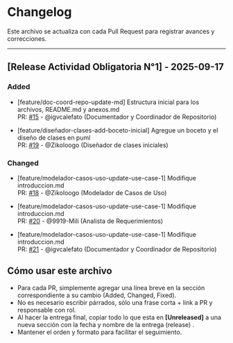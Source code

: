 # Changelog

Este archivo se actualiza con cada Pull Request para registrar avances y correcciones.

---

## [Release Actividad Obligatoria N°1] - 2025-09-17

### Added

- [feature/doc-coord-repo-update-md]  Estructura inicial para los archivos, README.md y anexos.md  
 PR: [#15](https://github.com/9919-Mili/SistemaProductoraVideos/pull/15/files) - @igvcalefato (Documentador y Coordinador de Repositorio)

 - [feature/diseñador-clases-add-boceto-inicial]  Agregue un boceto y el diseño de clases en puml  
 PR: [#19](https://github.com/9919-Mili/SistemaProductoraVideos/pull/19) - @Zikoloogo (Diseñador de clases iniciales)

### Changed

- [feature/modelador-casos-uso-update-use-case-1] Modifique introduccion.md  
 PR: [#18](https://github.com/9919-Mili/SistemaProductoraVideos/pull/18) - @Zikoloogo (Modelador de Casos de Uso) 

- [feature/modelador-casos-uso-update-use-case-1] Modifique introduccion.md  
 PR: [#20](https://github.com/9919-Mili/SistemaProductoraVideos/pull/20) - @9919-Mili (Analista de Requerimientos)
  
- [feature/modelador-casos-uso-update-use-case-1] Modifique introduccion.md  
 PR: [#21](https://github.com/9919-Mili/SistemaProductoraVideos/pull/21) - @igvcalefato (Documentador y Coordinador de Repositorio)
 
## Cómo usar este archivo

- Para cada PR, simplemente agregar una línea breve en la sección correspondiente a su cambio (Added, Changed, Fixed).
- No es necesario escribir párrados, sólo una frase corta + link a PR y responsable con rol.
- Al hacer la entrega final, copiar todo lo que esta en **[Unreleased]** a una nueva sección con la fecha y nombre de la entrega (release) .
- Mantener el orden y formato para facilitar el seguimiento.
